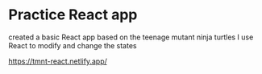 # Practice React app

created a basic React app based on the teenage mutant ninja turtles
I use React to modify and change the states

https://tmnt-react.netlify.app/
